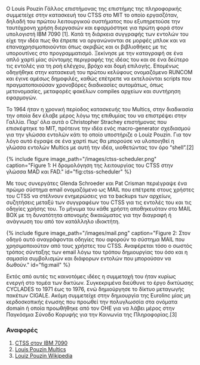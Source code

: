 Ο Louis Pouzin Γάλλος επιστήμονας της επιστήμης της πληροφορικής συμμετείχε στην κατασκευή του CTSS στο MIT το οποίο εργασζόταν, δηλαδή του πρώτου λειτουργικού συστήματος που εξυπηρετούσε την ταυτόχρονη χρήση διεργασιών και εφαρμόστηκε για πρώτη φορά στον υπολογιστή IBM 7090 [1]. Κατά τη διάρκεια συγγραφής των εντολών του είχε την ιδέα πως θα έπρεπε να οργανώνονται σε μορφές μπλοκ και να επαναχρησιμοποιούνται όπως ακριβώς και οι βιβλιοθήκες με τις υπορουτίνες στο προγραμματισμό. Ξεκίνησε με την καταγραφή σε ένα απλό χαρτί  μίας σύντομης περιγραφής της ιδέας του και σε ένα δεύτερο τις εντολές για τη ροή ελέγχου, βρόχο και δομή επιλογής.  Επομένως οδηγήθηκε στην κατασκευή του πρώτου κελύφους ονομαζόμενο RUNCOM και έγινε αμέσως δημοφιλές, καθώς επέτρεπε να εκτελούνται scripts που πραγματοποιούσαν χρονοβόρες διαδικασίες αυτομάτως, όπως μετονομασίες, μεταφορές φακέλων compiles αρχείων και συντήρηση εφαρμογών. 

Το 1964 ήταν η χρονική περίοδος κατασκευής του Multics, στην διαδικασία την οποία δεν έλαβε μέρος λόγω της επιθυμίας του να επιστρέψει στην Γαλλία. Παρ’ όλα αυτά ο Christopher Strachey επιστήμονας που επισκέφτηκε το MIT, πρότεινε την  ιδέα ενός macro-generator σχεδιασμού για την γλώσσα εντολών κάτι το οποίο υποστήριζε ο Louiz Pouzin.  Για τον λόγο αυτό έγραψε σε ένα χαρτί πως θα μπορούσε να υλοποιηθεί  η γλώσσα εντολών Multics με αυτή την ιδέα, υιοθετώντας τον όρο “shell”.[2]

{% include figure image_path="/images/ctss-scheduler.png" caption="Figure 1: Η δρομολόγηση της λειτουργίας του CTSS στην γλώσσα MAD και FAD." id="fig:ctss-scheduler" %}

Με τους συνεργάτες Glenda Schroeder και Pat Crisman περιέγραψε ένα πρώιμο σύστημα email  ονομαζόμενο ως MAIL που επέτρεπε στους χρήστες του CTSS να στέλνουν ενημερώσεις για τα backups των αρχείων, συζητήσεις μεταξύ των συγγραφέων του CTSS για τις εντολές του και τις οδηγίες χρήσης του. Το μήνυμα του κάθε χρήστη αποθηκευόταν στο  MAIL BOX με τη δυνατότητα απονομής δικαιώματος για την διαγραφή ή ανάγνωση του από τον κατάλληλο ιδιοκτήτη.

{% include figure image_path="/images/mail.png" caption="Figure 2: Στον οδηγό αυτό αναγράφονται οδηγίες που αφορούν το σύστημα MAIL που χρησιμοποιούταν από τους χρήστες του CTSS. Αναφέρεται τόσο ο σωστός τρόπος σύνταξης των email λόγω του τρόπου δημιουργίας του όσο και η σαμασία συμβολισμών και διάφορων εντολών που μπορούσαν να δωθούν." id="fig:mail" %}

Εκτός από αυτές τις καινοτόμες ιδέες η συμμετοχή του ήταν κυρίως ενεργή στο τομέα των δικτύων. Συγκεκριμένα διεύθυνε το έργο δικτύωσης CYCLADES το 1971 έως το 1976, ενώ δημιούργησε το δίκτυο μεταγωγής πακέτων CIGALE.  Ακόμη συμμετείχε στην δημιουργία της Eurolinc μίας μη κερδοσκοπικής ένωσης που προωθεί την πολυγλωσσία στα ονόματα domain  ή οποία προωθήθηκε  από τον ΟΗΕ για να λάβει μέρος στην Παγκόσμια Σύνοδο Κορυφής για την Κοινωνία της Πληροφορίας.[3]

### Αναφορές

1. [CTSS στον IBM 7090](https://padakuu.com/what-is-ctss-158-article)
2. [Louis Pouzin Multics](https://multicians.org/shell.html)
3. [Louiz Pouzin Wikipedia](https://en.wikipedia.org/wiki/Louis_Pouzin)
